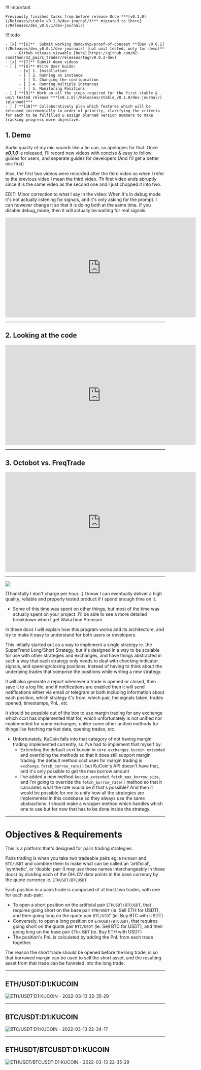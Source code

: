 !!! important

    Previously finished tasks from before release Once ***[v0.1.0](/Releases/stable_v0.1.0/dev-journal/)*** migrated to [here](/Releases/dev_v0.0.1/dev-journal/)
    
!!! todo

    - [x] **[6]**  Submit working demo/mvp/proof-of-concept **[Dev v0.0.1](/Releases/dev_v0.0.1/dev-journal/) (not unit tested, only for demo)**
        - Github release viewable [here](https://github.com/N2-Jonathon/n2_pairs_trader/releases/tag/v0.0.2-dev)
    - [x] **[7]** Submit demo videos
    - [ ] **[8]** Write User Guide:
          - [x] 1. Installation
          - [ ] 2. Running an instance
          - [ ] 3. Changing the configuration
          - [ ] 4. Running multiple instances
          - [ ] 5. Monitoring Positions
    - [ ] **[9]** Work on all the steps required for the first stable & unit tested release ***[v0.1.0](/Releases/stable_v0.1.0/dev-journal/) (planned)***
    - [ ] **[10]** Collaboratively plan which features which will be released incrementally in order of priority, clarifying the criteria for each to be fulfilled & assign planned version numbers to make tracking progress more objective. 



## **1. Demo**

Audio quality of my mic sounds like a tin can, so apologies for that. Once ***[v0.1.0](/Releases/stable_v0.1.0/dev-journal/)*** is released, I'll record new videos with concise & easy to follow guides for users, and seperate guides for developers (And I'll get a better mic first)

Also, the first two videos were recorded after the third video so when I refer to the previous video I mean the third video. Th first video ends abruptly since it is the same video as the second one and I just chopped it into two.

EDIT: Minor correction to what I say in the video: When it's in debug mode it's not actually listening for signals, and it's only asking for the prompt. I can however change it so that it is doing both at the same time. If you disable debug_mode, then it will actually be waiting for real signals.

<iframe width="600" height="315" src="https://www.youtube.com/embed/KiE56FEMujc" title="YouTube video player" frameborder="0" allow="accelerometer; autoplay; clipboard-write; encrypted-media; gyroscope; picture-in-picture" allowfullscreen></iframe>

---

## **2. Looking at the code**

<iframe width="600" height="315" src="https://www.youtube.com/embed/YNiF0Oj13O4" title="YouTube video player" frameborder="0" allow="accelerometer; autoplay; clipboard-write; encrypted-media; gyroscope; picture-in-picture" allowfullscreen></iframe>

---

## **3. Octobot vs. FreqTrade** 

<iframe width="600" height="315" src="https://www.youtube.com/embed/7OnZLGU81Zw" title="YouTube video player" frameborder="0" allow="accelerometer; autoplay; clipboard-write; encrypted-media; gyroscope; picture-in-picture" allowfullscreen></iframe>

---

<a href="https://wakatime.com"><img src="https://wakatime.com/share/@spliffli/f8c024ff-274d-4aaa-b573-1e3f432f2f27.png" /></a>

(Thankfully I don't charge per hour...) I know I can eventually deliver a high quality, reliable and properly tested product if I spend enough time on it.

- Some of this time was spent on other things, but most of the time was actually spent on your project. I'll be able to see a more detailed breakdown when I get WakaTime Premium

In these docs I will explain how this program works and its architecture, and try to make it easy to understand for
both users or developers.

This initially started out as a way to implement a single strategy ie. the SuperTrend Long/Short Strategy, but it's
designed in a way to be scalable for use with other strategies and exchanges, and have things abstracted in such a
way that each strategy only needs to deal with checking indicator signals, and opening/closing positions, instead of
having to think about the underlying trades that comprise the positions while writing a new strategy.

It will also generate a report whenever a trade is opened or closed, then save it to a log file, and if notifications
are enabled then it will send notifications either via email or telegram or both including information about each
position, which strategy it's from, which pair, the signals taken, trades opened, timestamps, PnL, etc

It should be possible out of the box to use margin trading for any exchange which ccxt has implemented that for, which
unfortunately is not unified nor implemented for some exchanges, unlike some other unified methods for things like
fetching market data, opening trades, etc.

- Unfortunately, KuCoin falls into that category of not having margin trading implemented currently, so I've had to
  implement that myself by:
  - Extending the default ccxt.kucoin in `core.exchanges.kucoin_extended` and overriding the
    methods so that it does still support margin trading. the default method ccxt uses for margin trading is
    `exchange.fetch_borrow_rate()` but KuCoin's API doesn't have that, and it's only possible to get the max borrow
    amount
  - I've added a new method `kucoin_extended.fetch_max_borrow_size`, and I'm going to override the
    `fetch_borrow_rate()` method so that it calculates what the rate would be if that's possible? And then it would be
    possible for me to unify how all the strategies are implemented in this codebase so they always use the same
    abstractions. I should make a wrapper method which handles which one to use but for now that has to be done inside
    the strategy.

---

# **Objectives & Requirements**

This is a platform that's designed for pairs trading strategies.

Pairs trading is when you take two tradeable pairs eg. `ETH/USDT` and `BTC/USDT` and combine them to make what can be called an 'artificial', 'synthetic', or 'double' pair (I may use those names interchangeably in these docs) by dividing each of the OHLCV data points in the base currency by the quote currency ie. `ETHUSDT/BTCUSDT`

Each position in a pairs trade is composed of at least two trades, with one for each sub-pair:

- To open a short position on the artificial pair `ETHUSDT/BTCUSDT`, that requires going short on the base pair `ETH/USDT` (ie. Sell ETH for USDT), and then going long on the quote pair `BTC/USDT` (ie. Buy BTC with USDT)
- Conversely, to open a long position on `ETHUSDT/BTCUSDT`, that requires going short on the quote pair `BTC/USDT` (ie. Sell BTC for USDT), and then going long on the base pair `ETH/USDT` (ie. Buy ETH with USDT)
- The position's PnL is calculated by adding the PnL from each trade together.

The reason the short trade should be opened before the long trade, is so that borrowed margin can be used to sell the short asset, and the resulting asset from that trade can be funneled into the long trade.

---

## **ETH/USDT**:D1:KUCOIN

![ETH/USDT:D1:KUCOIN - 2022-03-13 22-35-29](images/ETHUSDT-D1-KUCOIN%20-%202022-03-13%2022-35-29.png)

---

## **BTC/USDT**:D1:KUCOIN

![BTC/USDT:D1:KUCOIN - 2022-03-13 22-34-17](images/BTCUSDT:D1:KUCOIN%20-%20%202022-03-13%2022-34-17.png)

---

## **ETHUSDT/BTCUSDT**:D1:KUCOIN

![ETHUSDT/BTCUSDT:D1:KUCOIN - 2022-03-13 22-35-29](images/ETHUSDT-BTCUSDT:D1:KUCOIN%20-%202022-03-13%2022-40-24.png)
